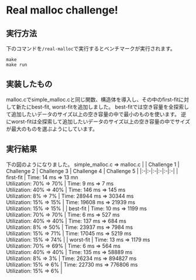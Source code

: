 # Real malloc challenge!
## 実行方法 
下のコマンドを`/real-malloc`で実行するとベンチマークが実行されます。

```
make
make run
```

## 実装したもの
malloc.cでsimple_malloc.cと同じ関数、構造体を導入し、その中のfirst-fitに対して新たにbest-fit, worst-fitを追加しました。
best-fitでは空き容量を全探索して追加したいデータのサイズ以上の空き容量の中で最小のものを使います。
逆にworst-fitは全探索して追加したいデータのサイズ以上の空き容量の中でサイズが最大のものを選ぶようにしています。

## 実行結果
下の図のようになりました。
simple\_malloc.c => malloc.c 
|   | Challenge 1 | Challenge 2 | Challenge 3 | Challenge 4 | Challenge 5 |
|:-|:-|:-|:-|:-|:-|
| first-fit  | Time: 14 ms => 13 mn<br>Utilization: 70% => 70%  | Time: 9 ms => 7 ms<br>Utilization: 40% => 40%  |  Time: 146 ms => 145 ms<br>Utilization: 8% => 7% | Time: 28944 ms => 30344 ms<br>Utilization: 15% => 15%  | Time: 19608 ms => 21939 ms<br>Utilization: 15% => 15%  |
| best-fit  | Time: 10 ms => 1199 ms<br>Utilization: 70% => 70%  | Time: 6 ms => 527 ms<br>Utilization: 40% => 40%  | Time: 137 ms => 684 ms<br>Utilization: 8% => 50%  | Time: 23937 ms => 7984 ms<br>Utilization: 15% => 71%  | Time: 17045 ms => 5219 ms<br>Utilization: 15% => 74%  |
| worst-fit  | Time: 13 ms => 1179 ms<br>Utilization: 70% => 69%  | Time: 6 ms => 564 ms<br>Utilization: 40% => 40%  |  Time: 135 ms => 58889 ms<br>Utilization: 8% => 3% | Time: 26234 ms => 894827 ms<br>Utilization: 15% => 6%  | Time: 22730 ms => 776806 ms<br>Utilization: 15% => 6%  |